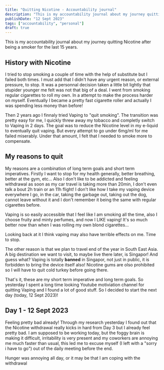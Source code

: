 ```yaml
---
title: "Quitting Nicotine - Accountability journal"
description: "This is my accountability journal about my journey quitting Nicotine after being a smoker for the last 15 years..."
publishDate: "12 Sept 2023"
tags: ["accountability", "personal"]
draft: true
---
```


This is my accountability journal about my journey quitting Nicotine after being a smoker for the last 15 years.

## History with Nicotine

I tried to stop smoking a couple of time with the help of substitute but I failed both times. I must add that I didn't have any urgent reason, or external pressure, to stop. It was a personnal decision taken a little bit lightly that stupider younger me felt was not that big of a deal. I went from smoking regular cigarettes to roll my own. In a attempt to make the process harder on myself. Eventually I became a pretty fast cigarette roller and actually I was spending less money than before!

Then 2 years ago I finnaly tried Vaping to "quit smoking". The transition was pretty easy for me, I quickly threw away my tobacco and completly switch to Vaping in 2 days. The goal was to reduce the Nicotine level in my e-liquid to eventually quit vaping. But every attempt to go under 6mg/ml for me failed miserably. Under that amount, I felt that I needed to smoke more to compensate.

## My reasons to quit

My reasons are a combination of long term goals and short term imperatives. Firstly I want to stop for my health generally, better breathing, better at the gym, etc... Also I don't like to be addicted and feeling withdrawal as soon as my car travel is taking more than 20min, I don't even talk a bout 2h train or an 11h flight! I don't like how I take my vaping device everywhere I go, in the car, taking the garbage out, taking out the dog, cannot leave without it and I don't remember it being the same with regular cigarettes before.

Vaping is so easily accessible that I feel like I am smoking all the time, also I choose fruity and minty perfumes, and now I LIKE vaping! It's so much better now than when I was rolling my own blond cigarettes...

Looking back at it I think vaping may also have terrible effects on me. Time to stop.

The other reason is that we plan to travel end of the year in South East Asia. A big destination we want to visit, to maybe live there later, is Singapor! And guess what? Vaping is totally **banned** in Singapor, not just in public, it is forbidden to bring the device itself also! Nicotine gums are olso prohibited so I will have to quit cold turkey before going there.

That's it, these are my short term imperative and long term goals. So yesterday I spent a long time looking Youtube motiviation channel for quitting Vaping and I found a lot of good stuff. So I decided to start the next day (today, 12 Sept 2023)!

## Day 1 - 12 Sept 2023

Feeling pretty bad already! Through my research yesterday I found out that the Nicotine withdrawal really kicks in hard from Day 3 but I already feel pretty bad. I am supposed to be working today, but the foggy brain is making it difficult, irritability is very present and my coworkers are annoying me much faster than usual, this led me to excuse myself (I left with a "sorry i have to go") out of the daily meeting before the end.

Hunger was annoying all day, or it may be that I am coping with the withdrawal
